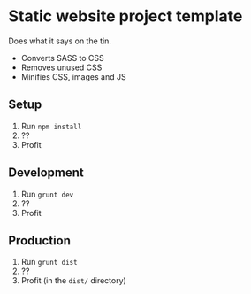 # Static website project template

Does what it says on the tin.

- Converts SASS to CSS
- Removes unused CSS
- Minifies CSS, images and JS

## Setup

1. Run `npm install`
2. ??
3. Profit

## Development

1. Run `grunt dev`
2. ??
3. Profit

## Production

1. Run `grunt dist`
2. ??
3. Profit (in the `dist/` directory)
